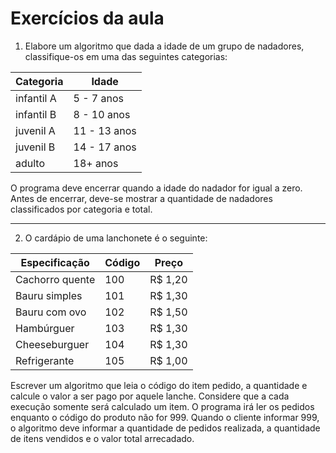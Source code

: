 # Exercícios da aula

1. Elabore um algoritmo que dada a idade de um grupo de nadadores, classifique-os em uma das seguintes categorias:

| Categoria  | Idade         |
|------------|---------------|
| infantil A | 5 - 7 anos    |
| infantil B | 8 - 10 anos   |
| juvenil A  | 11 - 13 anos  |
| juvenil B  |  14 - 17 anos |
| adulto     | 18+ anos      |

O programa deve encerrar quando a idade do nadador for igual a zero. Antes de encerrar, deve-se mostrar a quantidade de nadadores classificados por categoria e total.

---

2. O cardápio de uma lanchonete é o seguinte:

| Especificação   | Código | Preço   |
|-----------------|--------|---------|
| Cachorro quente | 100    | R$ 1,20 |
| Bauru simples   | 101    | R$ 1,30 |
| Bauru com ovo   | 102    | R$ 1,50 |
| Hambúrguer      | 103    | R$ 1,30 |
| Cheeseburguer   | 104    | R$ 1,30 |
| Refrigerante    | 105    | R$ 1,00 |

Escrever um algoritmo que leia o código do item pedido, a quantidade  e calcule o  valor a ser  pago por aquele lanche. Considere que a cada execução somente será calculado um item. O programa irá ler os pedidos enquanto o código do produto não for 999. Quando o cliente informar 999, o algoritmo deve informar a quantidade de pedidos realizada, a quantidade de itens vendidos  e o valor total arrecadado.